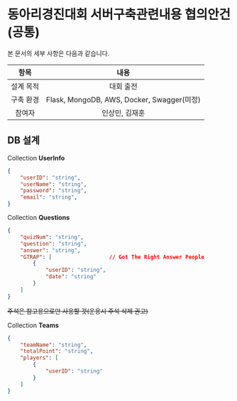 # 동아리경진대회 서버구축관련내용 협의안건(공통)

본 문서의 세부 사항은 다음과 같습니다.

|   항목    |                    내용                    |
| :-------: | :----------------------------------------: |
| 설계 목적 |                 대회 출전                  |
| 구축 환경 | Flask, MongoDB, AWS, Docker, Swagger(미정) |
|  참여자   |               인상민, 김재훈               |

## DB 설계

Collection **UserInfo**

```json
{
    "userID": "string",
    "userName": "string",
    "password": "string",
    "email": "string",
}
```

Collection **Questions**

```json
{
    "quizNum": "string",
    "question": "string",
    "answer": "string",
    "GTRAP": [					// Got The Right Answer People
        {
            "userID": "string",
            "date": "string"
        }
    ]
}
```

~~주석은 참고용으로만 사용할 것(운용시 주석 삭제 권고)~~

Collection **Teams**

```json
{
    "teamName": "string",
    "totalPoint": "string",
    "players": [
        {
            "userID": "string"
        }
    ]
}
```

